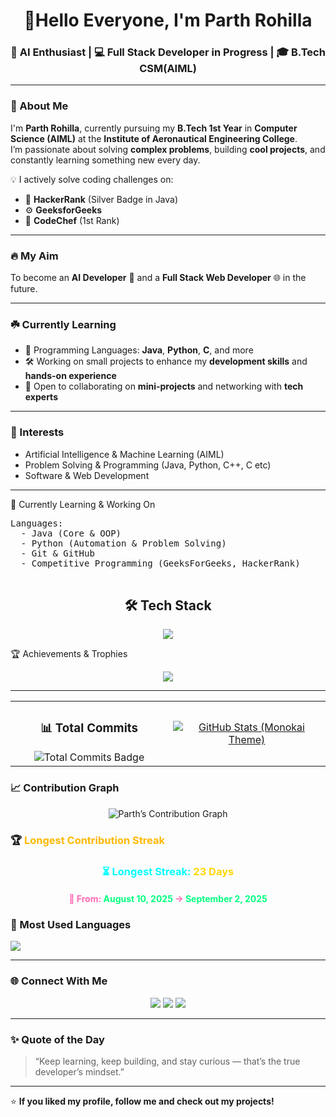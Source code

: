 <h1 align="center"> 👋Hello Everyone, I'm Parth Rohilla</h1>
<h3 align="center">🚀 AI Enthusiast | 💻 Full Stack Developer in Progress | 🎓 B.Tech CSM(AIML)</h3>

---

### 🏫 About Me
I'm **Parth Rohilla**, currently pursuing my **B.Tech 1st Year** in **Computer Science (AIML)** at the **Institute of Aeronautical Engineering College**.  
I’m passionate about solving **complex problems**, building **cool projects**, and constantly learning something new every day.

💡 I actively solve coding challenges on:
- 🏅 **HackerRank** (Silver Badge in Java)  
- ⚙️ **GeeksforGeeks**  
- 🥇 **CodeChef** (1st Rank)

---

### 🔥 My Aim
To become an **AI Developer** 🤖 and a **Full Stack Web Developer** 🌐 in the future.

---

### ☘️ Currently Learning
- 🧠 Programming Languages: **Java**, **Python**, **C**, and more  
- 🛠️ Working on small projects to enhance my **development skills** and **hands-on experience**  
- 💬 Open to collaborating on **mini-projects** and networking with **tech experts**

---

### 🎯 Interests
- Artificial Intelligence & Machine Learning (AIML)  
- Problem Solving & Programming (Java, Python, C++, C etc)  
- Software & Web Development  

---

🧠 Currently Learning & Working On</h2>
<p align="left">
  <pre align="left">
Languages:
  - Java (Core & OOP)
  - Python (Automation & Problem Solving)
  - Git & GitHub
  - Competitive Programming (GeeksForGeeks, HackerRank)
  </pre>
</p>

<h2 align="center">🛠️ Tech Stack</h2>

<p align="center">
  <img src="https://skillicons.dev/icons?i=java,python,html,css,javascript,git,github,vscode,codechef,hackerrank" />
</p>

🏆 Achievements & Trophies</h2>
<p align="center">
  <img src="https://github-profile-trophy.vercel.app/?username=Parth2753&theme=radical&no-frame=true&margin-w=10&row=1&column=6&title=Commit,Repositories,Followers,Contributions,Stars,PullRequest" />
</p>

--- 
<table align="center" width="100%">
  <tr>
    <td align="center" width="50%">
      <!-- Total Commits Badge -->
      <h3> 📊 Total Commits</h3>
      <img src="https://img.shields.io/badge/Total_Commits-65-00C7FF?style=for-the-badge&logo=github" alt="Total Commits Badge" />
    </td>
    <td align="center" width="70%">
      <!-- GitHub Stats Card -->
      <a 
    href="https://github.com/Parth2753" 
    target="_blank" 
    rel="noopener noreferrer" 
>
    <img 
        src="https://github-readme-stats.vercel.app/api?username=Parth2753&show_icons=true&theme=monokai" 
        alt="GitHub Stats (Monokai Theme)"
      .stats-container {
    max-width: 800px; /* INCREASED SIZE HERE to 800px */
    width: 100%;
    /* ... rest of styles ... */
}
    />
</a>
    </td>
  </tr>
</table>

### 📈 Contribution Graph  
<div align="center">  
  <img src="https://github-readme-activity-graph.vercel.app/graph?username=Parth2753&bg_color=0D1117&color=00FFEA&line=00FFEA&point=FFFFFF&area=true&hide_border=true" alt="Parth’s Contribution Graph" />  
</div>

### 🏆 <span style="color:#FFB800;">Longest Contribution Streak</span>

<div align="center">

<h3 style="color:#00FFFF;">⏳ Longest Streak: <span style="color:#FFD700;">23 Days</span></h3>  
<h4 style="color:#FF69B4;">📅 From: <span style="color:#00FF7F;">August 10, 2025</span> → <span style="color:#00FF7F;">September 2, 2025</span></h4>
</div>


### 🧠 Most Used Languages
<a href="https://github.com/Parth2753">
  <img src="https://github-readme-stats.vercel.app/api/top-langs/?username=Parth2753&layout=compact&theme=radical" />
</a>

---

### 🌐 Connect With Me
<p align="center">
  <a href="https://linkedin.com/in/parth-rohilla" target="_blank"><img src="https://img.shields.io/badge/-LinkedIn-blue?logo=linkedin&logoColor=white"></a>
  <a href="mailto:parth.rohilla@example.com"><img src="https://img.shields.io/badge/Email-D14836?logo=gmail&logoColor=white"></a>
  <a href="https://github.com/Parth2753"><img src="https://img.shields.io/badge/GitHub-100000?logo=github&logoColor=white"></a>
</p>

---

### ✨ Quote of the Day
> “Keep learning, keep building, and stay curious — that’s the true developer’s mindset.”

---

⭐ **If you liked my profile, follow me and check out my projects!**


